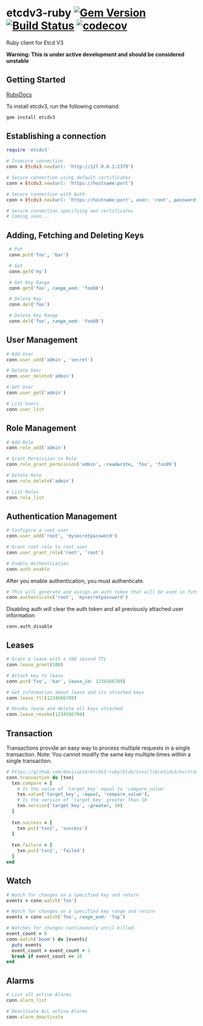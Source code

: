 # etcdv3-ruby  [![Gem Version](https://badge.fury.io/rb/etcdv3.svg)](https://badge.fury.io/rb/etcdv3) [![Build Status](https://travis-ci.org/davissp14/etcdv3-ruby.svg?branch=master)](https://travis-ci.org/davissp14/etcdv3-ruby) [![codecov](https://codecov.io/gh/davissp14/etcdv3-ruby/branch/master/graph/badge.svg)](https://codecov.io/gh/davissp14/etcdv3-ruby)


Ruby client for Etcd V3

**Warning: This is under active development and should be considered unstable**

## Getting Started

[RubyDocs](http://www.rubydoc.info/gems/etcdv3)

To install etcdv3, run the following command:
```ruby
gem install etcdv3
```

## Establishing a connection

```ruby
require 'etcdv3'

# Insecure connection
conn = Etcdv3.new(url: 'http://127.0.0.1:2379')

# Secure connection using default certificates
conn = Etcdv3.new(url: 'https://hostname:port')

# Secure connection with Auth
conn = Etcdv3.new(url: 'https://hostname:port', user: 'root', password: 'mysecretpassword')

# Secure connection specifying own certificates
# Coming soon...
```

## Adding, Fetching and Deleting Keys
```ruby
 # Put
 conn.put('foo', 'bar')

 # Get
 conn.get('my')

 # Get Key Range
 conn.get('foo', range_end: 'foo80')

 # Delete Key
 conn.del('foo')

 # Delete Key Range
 conn.del('foo', range_end: 'foo80')
 ```

## User Management
```ruby
# Add User
conn.user_add('admin', 'secret')

# Delete User
conn.user_delete('admin')

# Get User
conn.user_get('admin')

# List Users
conn.user_list
```

## Role Management
```ruby
# Add Role
conn.role_add('admin')

# Grant Permission to Role
conn.role_grant_permission('admin', :readwrite, 'foo', 'foo99')

# Delete Role
conn.role_delete('admin')

# List Roles
conn.role_list
```

## Authentication Management
```ruby
# Configure a root user
conn.user_add('root', 'mysecretpassword')

# Grant root role to root user
conn.user_grant_role('root', 'root')

# Enable Authentication
conn.auth_enable
```
After you enable authentication, you must authenticate.
```ruby
# This will generate and assign an auth token that will be used in future requests.
conn.authenticate('root', 'mysecretpassword')
```
Disabling auth will clear the auth token and all previously attached user information
```
conn.auth_disable
```

## Leases
```ruby
# Grant a lease with a 100 second TTL
conn.lease_grant(100)

# Attach key to lease
conn.put('foo', 'bar', lease_id: 1234566789)

# Get information about lease and its attached keys
conn.lease_ttl(1234566789)

# Revoke lease and delete all keys attached
conn.lease_revoke(1234566789)
```

## Transaction
Transactions provide an easy way to process multiple requests in a single transaction.
Note: You cannot modify the same key multiple times within a single transaction.

```ruby
# https://github.com/davissp14/etcdv3-ruby/blob/txns/lib/etcdv3/kv/transaction.rb
conn.transaction do |txn|
  txn.compare = [
    # Is the value of 'target_key' equal to 'compare_value'
    txn.value('target_key', :equal, 'compare_value'),
    # Is the version of 'target_key' greater than 10
    txn.version('target_key', :greater, 10)
  ]
  
  txn.success = [
    txn.put('txn1', 'success')
  ]
  
  txn.failure = [
    txn.put('txn1', 'failed')
  ]
end
```

## Watch
```ruby
# Watch for changes on a specified key and return
events = conn.watch('foo')

# Watch for changes on a specified key range and return
events = conn.watch('foo', range_end: 'fop')

# Watches for changes continuously until killed.
event_count = 0
conn.watch('boom') do |events|
  puts events
  event_count = event_count + 1
  break if event_count >= 10
end
```

## Alarms
```ruby
# List all active Alarms
conn.alarm_list

# Deactivate ALL active Alarms
conn.alarm_deactivate
```
